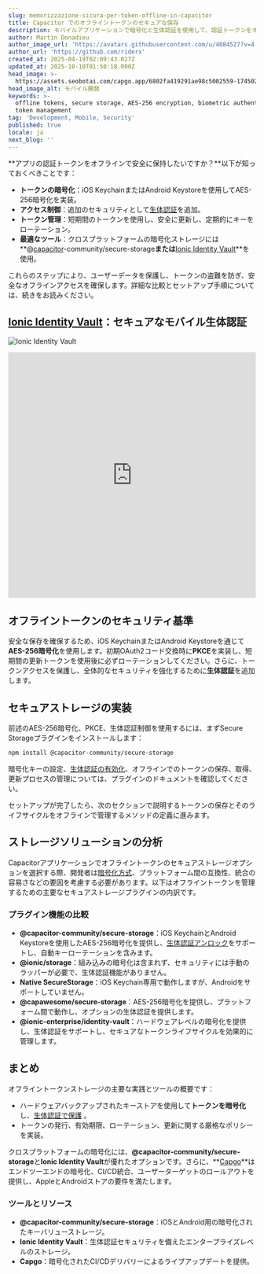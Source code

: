 ```yaml
---
slug: memorizzazione-sicura-per-token-offline-in-capacitor
title: Capacitor でのオフライントークンのセキュアな保存
description: モバイルアプリケーションで暗号化と生体認証を使用して、認証トークンをオフラインで安全に保存する方法を学びます。
author: Martin Donadieu
author_image_url: 'https://avatars.githubusercontent.com/u/4084527?v=4'
author_url: 'https://github.com/riderx'
created_at: 2025-04-19T02:09:43.027Z
updated_at: 2025-10-10T01:50:18.000Z
head_image: >-
  https://assets.seobotai.com/capgo.app/6802fa419291ae98c5002559-1745028797889.jpg
head_image_alt: モバイル開発
keywords: >-
  offline tokens, secure storage, AES-256 encryption, biometric authentication,
  token management
tag: 'Development, Mobile, Security'
published: true
locale: ja
next_blog: ''
---
```

**アプリの認証トークンをオフラインで安全に保持したいですか？**以下が知っておくべきことです：

-   **トークンの暗号化**：iOS KeychainまたはAndroid Keystoreを使用してAES-256暗号化を実装。
-   **アクセス制御**：追加のセキュリティとして[生体認証](https://capgo.app/plugins/capacitor-native-biometric/)を追加。
-   **トークン管理**：短期間のトークンを使用し、安全に更新し、定期的にキーをローテーション。
-   **最適なツール**：クロスプラットフォームの暗号化ストレージには**@[capacitor](https://capacitorjs.com/)\-community/secure-storage**または**[Ionic Identity Vault](https://ionic.io/docs/identity-vault/)**を使用。

これらのステップにより、ユーザーデータを保護し、トークンの盗難を防ぎ、安全なオフラインアクセスを確保します。詳細な比較とセットアップ手順については、続きをお読みください。

## [Ionic Identity Vault](https://ionic.io/docs/identity-vault/)：セキュアなモバイル生体認証

![Ionic Identity Vault](https://assets.seobotai.com/capgo.app/6802fa419291ae98c5002559/e2484017084695edeec1f98ae40b009b.jpg)

<iframe src="https://www.youtube.com/embed/DsXx7oEcOS0" aria-label="YouTube video player" frameborder="0" allow="accelerometer; autoplay; clipboard-write; encrypted-media; gyroscope; picture-in-picture; web-share" referrerpolicy="strict-origin-when-cross-origin" style="width: 100%; height: 500px;" allowfullscreen></iframe>

## オフライントークンのセキュリティ基準

安全な保存を確保するため、iOS KeychainまたはAndroid Keystoreを通じて**AES-256暗号化**を使用します。初期OAuth2コード交換時に**PKCE**を実装し、短期間の更新トークンを使用後に必ずローテーションしてください。さらに、トークンアクセスを保護し、全体的なセキュリティを強化するために**生体認証**を追加します。

## セキュアストレージの実装

前述のAES-256暗号化、PKCE、生体認証制御を使用するには、まずSecure Storageプラグインをインストールします：

```bash
npm install @capacitor-community/secure-storage
```

暗号化キーの設定、[生体認証の有効化](https://capgo.app/plugins/capacitor-native-biometric/)、オフラインでのトークンの保存、取得、更新プロセスの管理については、プラグインのドキュメントを確認してください。

セットアップが完了したら、次のセクションで説明するトークンの保存とそのライフサイクルをオフラインで管理するメソッドの定義に進みます。

## ストレージソリューションの分析

Capacitorアプリケーションでオフライントークンのセキュアストレージオプションを選択する際、開発者は[暗号化方式](https://capgo.app/docs/cli/migrations/encryption/)、プラットフォーム間の互換性、統合の容易さなどの要因を考慮する必要があります。以下はオフライントークンを管理するための主要なセキュアストレージプラグインの内訳です。

### プラグイン機能の比較

-   **@capacitor-community/secure-storage**：iOS KeychainとAndroid Keystoreを使用したAES-256暗号化を提供し、[生体認証アンロック](https://capgo.app/plugins/capacitor-native-biometric/)をサポートし、自動キーローテーションを含みます。
-   **@ionic/storage**：組み込みの暗号化は含まれず、セキュリティには手動のラッパーが必要で、生体認証機能がありません。
-   **Native SecureStorage**：iOS Keychain専用で動作しますが、Androidをサポートしていません。
-   **@capawesome/secure-storage**：AES-256暗号化を提供し、プラットフォーム間で動作し、オプションの生体認証を提供します。
-   **@ionic-enterprise/identity-vault**：ハードウェアレベルの暗号化を提供し、生体認証をサポートし、セキュアなトークンライフサイクルを効果的に管理します。

## まとめ

オフライントークンストレージの主要な実践とツールの概要です：

-   ハードウェアバックアップされたキーストアを使用して**トークンを暗号化**し、[生体認証で保護](https://capgo.app/plugins/capacitor-native-biometric/) 。
-   トークンの発行、有効期限、ローテーション、更新に関する厳格なポリシーを実装。

クロスプラットフォームの暗号化には、**@capacitor-community/secure-storage**と**Ionic Identity Vault**が優れたオプションです。さらに、**[Capgo](https://capgo.app/)**はエンドツーエンドの暗号化、CI/CD統合、ユーザーターゲットのロールアウトを提供し、AppleとAndroidストアの要件を満たします。

### ツールとリソース

-   **@capacitor-community/secure-storage**：iOSとAndroid用の暗号化されたキーバリューストレージ。
-   **Ionic Identity Vault**：生体認証セキュリティを備えたエンタープライズレベルのストレージ。
-   **Capgo**：暗号化されたCI/CDデリバリーによるライブアップデートを提供。
